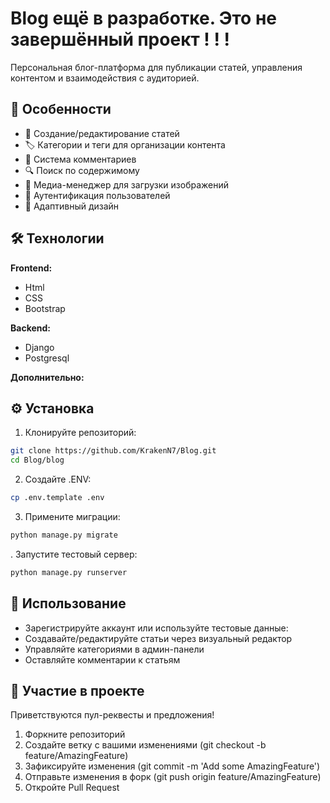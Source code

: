 # Blog ещё в разработке. Это не завершённый проект ! ! !

Персональная блог-платформа для публикации статей, управления контентом и взаимодействия с аудиторией.

## 🚀 Особенности

- 📝 Создание/редактирование статей
- 🏷️ Категории и теги для организации контента
- 💬 Система комментариев
- 🔍 Поиск по содержимому
- 📁 Медиа-менеджер для загрузки изображений
- 🔐 Аутентификация пользователей
- 📱 Адаптивный дизайн

## 🛠 Технологии

**Frontend:**
- Html
- CSS
- Bootstrap

**Backend:**
- Django
- Postgresql

**Дополнительно:**


## ⚙️ Установка

1. Клонируйте репозиторий:
```bash
git clone https://github.com/KrakenN7/Blog.git
cd Blog/blog
```
2. Создайте .ENV:
```bash
cp .env.template .env
```
3. Примените миграции:
```bash
python manage.py migrate
```
. Запустите тестовый сервер:
```bash
python manage.py runserver
```

## 🎯 Использование
- Зарегистрируйте аккаунт или используйте тестовые данные:
- Создавайте/редактируйте статьи через визуальный редактор
- Управляйте категориями в админ-панели
- Оставляйте комментарии к статьям


## 🤝 Участие в проекте
Приветствуются пул-реквесты и предложения!

1. Форкните репозиторий
2. Создайте ветку с вашими изменениями (git checkout -b feature/AmazingFeature)
3. Зафиксируйте изменения (git commit -m 'Add some AmazingFeature')
4. Отправьте изменения в форк (git push origin feature/AmazingFeature)
5. Откройте Pull Request
